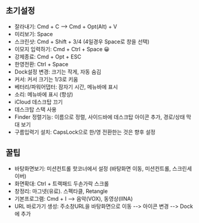 ## 초기설정
- 잘라내기: Cmd + C --> Cmd + Opt(Alt) + V
- 미리보기: Space
- 스크린샷: Cmd + Shift + 3/4 (4일경우 Space로 창을 선택) 
- 이모지 입력하기: Cmd + Ctrl + Space 😀
- 강제종료: Cmd + Opt + ESC
- 한영전환: Ctrl + Space
- Dock설정 변경: 크기는 작게, 자동 숨김
- 커서: 커서 크기는 1/3로 키움
- 베터리/파워어댑터: 잠자기 시간, 메뉴바에 표시
- 소리: 메뉴바에 표시 (항상)
- iCloud 데스크탑 끄기
- 데스크탑 스택 사용
- Finder 정렬기능: 이름으로 정렬, 사이드바에 데스크탑 아이콘 추가, 경로/상태 막대 보기
- 구름입력기 설치: CapsLock으로 한/영 전환한는 것은 향후 설정

## 꿀팁
- 바탕화면보기: 미션컨트롤 핫코너에서 설정 (바탕화면 이동, 미션컨트롤, 스크린세이버)
- 화면확대: Ctrl + 트랙패드 두손가락 스크롤
- 창정리: 마그넷(유료). 스펙타클, Retangle
- 기본프로그램: Cmd + I --> 음악(VOX), 동영상(IINA)
- URL 바로가기 생성: 주소창URL을 바탕화면으로 이동 --> 아이콘 변경 --> Dock에 추가 
